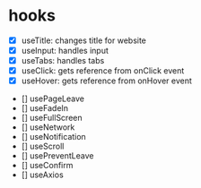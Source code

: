 # hooks

- [x] useTitle: changes title for website
- [x] useInput: handles input
- [x] useTabs: handles tabs
- [x] useClick: gets reference from onClick event
- [x] useHover: gets reference from onHover event
- [] usePageLeave
- [] useFadeIn
- [] useFullScreen
- [] useNetwork
- [] useNotification
- [] useScroll
- [] usePreventLeave
- [] useConfirm
- [] useAxios
